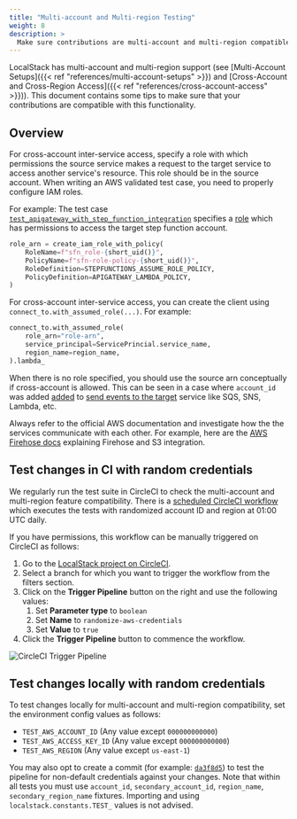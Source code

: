 ```yaml
---
title: "Multi-account and Multi-region Testing"
weight: 8
description: >
  Make sure contributions are multi-account and multi-region compatible.
---
```


LocalStack has multi-account and multi-region support (see [Multi-Account Setups]({{< ref "references/multi-account-setups" >}}) and [Cross-Account and Cross-Region Access]({{< ref "references/cross-account-access" >}})). 
This document contains some tips to make sure that your contributions are compatible with this functionality.

## Overview

For cross-account inter-service access, specify a role with which permissions the source service makes a request to the target service to access another service's resource. 
This role should be in the source account.
When writing an AWS validated test case, you need to properly configure IAM roles.

For example: 
The test case [`test_apigateway_with_step_function_integration`](https://github.com/localstack/localstack/blob/628b96b44a4fc63d880a4c1238a4f15f5803a3f2/tests/aws/services/apigateway/test_apigateway_basic.py#L999) specifies a [role](https://github.com/localstack/localstack/blob/628b96b44a4fc63d880a4c1238a4f15f5803a3f2/tests/aws/services/apigateway/test_apigateway_basic.py#L1029-L1034) which has permissions to access the target step function account.
```python
role_arn = create_iam_role_with_policy(
    RoleName=f"sfn_role-{short_uid()}",
    PolicyName=f"sfn-role-policy-{short_uid()}",
    RoleDefinition=STEPFUNCTIONS_ASSUME_ROLE_POLICY,
    PolicyDefinition=APIGATEWAY_LAMBDA_POLICY,
)
```

For cross-account inter-service access, you can create the client using `connect_to.with_assumed_role(...)`.
For example:
```python
connect_to.with_assumed_role(
    role_arn="role-arn",
    service_principal=ServicePrincial.service_name,
    region_name=region_name,
).lambda_
```
    
When there is no role specified, you should use the source arn conceptually if cross-account is allowed. 
This can be seen in a case where `account_id` was added [added](https://github.com/localstack/localstack/blob/ae31f63bb6d8254edc0c85a66e3c36cd0c7dc7b0/localstack/utils/aws/message_forwarding.py#L42) to [send events to the target](https://github.com/localstack/localstack/blob/ae31f63bb6d8254edc0c85a66e3c36cd0c7dc7b0/localstack/utils/aws/message_forwarding.py#L31) service like SQS, SNS, Lambda, etc. 

Always refer to the official AWS documentation and investigate how the the services communicate with each other. 
For example, here are the [AWS Firehose docs](https://docs.aws.amazon.com/firehose/latest/dev/controlling-access.html#cross-account-delivery-s3) explaining Firehose and S3 integration.


## Test changes in CI with random credentials

We regularly run the test suite in CircleCI to check the multi-account and multi-region feature compatibility. 
There is a [scheduled CircleCI workflow](https://github.com/localstack/localstack/blob/master/.circleci/config.yml) which executes the tests with randomized account ID and region at 01:00 UTC daily.

If you have permissions, this workflow can be manually triggered on CircleCI as follows:
1. Go to the [LocalStack project on CircleCI](https://app.circleci.com/pipelines/github/localstack/localstack).
1. Select a branch for which you want to trigger the workflow from the filters section.
1. Click on the **Trigger Pipeline** button on the right and use the following values:
    1. Set **Parameter type** to `boolean`
    1. Set **Name** to `randomize-aws-credentials`
    1. Set **Value** to `true`
1. Click the **Trigger Pipeline** button to commence the workflow.

![CircleCI Trigger Pipeline](../randomize-aws-credentials.png)

## Test changes locally with random credentials

To test changes locally for multi-account and multi-region compatibility, set the environment config values as follows:

- `TEST_AWS_ACCOUNT_ID` (Any value except `000000000000`)
- `TEST_AWS_ACCESS_KEY_ID` (Any value except `000000000000`)
- `TEST_AWS_REGION` (Any value except `us-east-1`)

You may also opt to create a commit (for example: [`da3f8d5`](https://github.com/localstack/localstack/pull/9751/commits/da3f8d5f2328adb7c5c025722994fea4433c08ba)) to test the pipeline for non-default credentials against your changes. 
Note that within all tests you must use `account_id`, `secondary_account_id`, `region_name`, `secondary_region_name` fixtures.
Importing and using `localstack.constants.TEST_` values is not advised.

